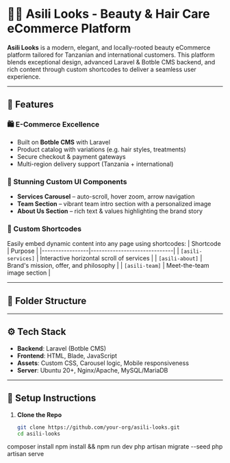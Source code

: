 # 💇‍♀️ Asili Looks - Beauty & Hair Care eCommerce Platform

**Asili Looks** is a modern, elegant, and locally-rooted beauty eCommerce platform tailored for Tanzanian and international customers. This platform blends exceptional design, advanced Laravel & Botble CMS backend, and rich content through custom shortcodes to deliver a seamless user experience.

---

## 🚀 Features

### 🛍️ E-Commerce Excellence
- Built on **Botble CMS** with Laravel
- Product catalog with variations (e.g. hair styles, treatments)
- Secure checkout & payment gateways
- Multi-region delivery support (Tanzania + international)

### 🌟 Stunning Custom UI Components
- **Services Carousel** – auto-scroll, hover zoom, arrow navigation
- **Team Section** – vibrant team intro section with a personalized image
- **About Us Section** – rich text & values highlighting the brand story

### 🧩 Custom Shortcodes
Easily embed dynamic content into any page using shortcodes:
| Shortcode       | Purpose                      |
|-----------------|------------------------------|
| `[asili-services]` | Interactive horizontal scroll of services |
| `[asili-about]`    | Brand's mission, offer, and philosophy |
| `[asili-team]`     | Meet-the-team image section |

---

## 📂 Folder Structure


---

## ⚙️ Tech Stack

- **Backend**: Laravel (Botble CMS)
- **Frontend**: HTML, Blade, JavaScript
- **Assets**: Custom CSS, Carousel logic, Mobile responsiveness
- **Server**: Ubuntu 20+, Nginx/Apache, MySQL/MariaDB

---

## 🎯 Setup Instructions

1. **Clone the Repo**  
   ```bash
   git clone https://github.com/your-org/asili-looks.git
   cd asili-looks
composer install
npm install && npm run dev
php artisan migrate --seed
php artisan serve
